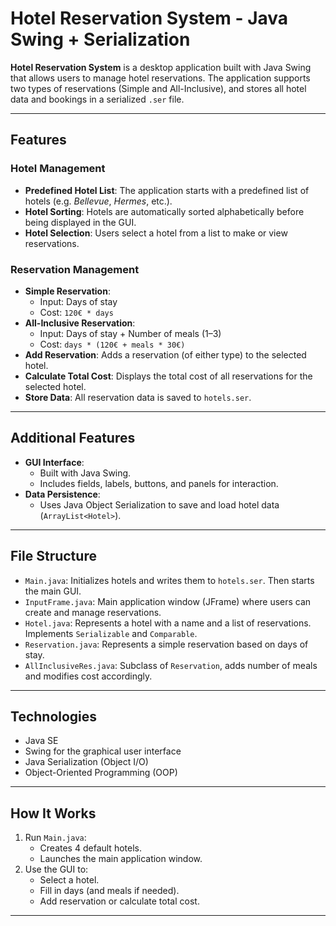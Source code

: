 # Hotel Reservation System - Java Swing + Serialization

**Hotel Reservation System** is a desktop application built with Java Swing that allows users to manage hotel reservations. The application supports two types of reservations (Simple and All-Inclusive), and stores all hotel data and bookings in a serialized `.ser` file.

---

##  Features

###  Hotel Management
- **Predefined Hotel List**: The application starts with a predefined list of hotels (e.g. *Bellevue*, *Hermes*, etc.).
- **Hotel Sorting**: Hotels are automatically sorted alphabetically before being displayed in the GUI.
- **Hotel Selection**: Users select a hotel from a list to make or view reservations.
  
###  Reservation Management
- **Simple Reservation**:
  - Input: Days of stay
  - Cost: `120€ * days`
- **All-Inclusive Reservation**:
  - Input: Days of stay + Number of meals (1–3)
  - Cost: `days * (120€ + meals * 30€)`
- **Add Reservation**: Adds a reservation (of either type) to the selected hotel.
- **Calculate Total Cost**: Displays the total cost of all reservations for the selected hotel.
- **Store Data**: All reservation data is saved to `hotels.ser`.

---

##  Additional Features

- **GUI Interface**:
  - Built with Java Swing.
  - Includes fields, labels, buttons, and panels for interaction.
- **Data Persistence**:
  - Uses Java Object Serialization to save and load hotel data (`ArrayList<Hotel>`).

---

##  File Structure

- `Main.java`: Initializes hotels and writes them to `hotels.ser`. Then starts the main GUI.
- `InputFrame.java`: Main application window (JFrame) where users can create and manage reservations.
- `Hotel.java`: Represents a hotel with a name and a list of reservations. Implements `Serializable` and `Comparable`.
- `Reservation.java`: Represents a simple reservation based on days of stay.
- `AllInclusiveRes.java`: Subclass of `Reservation`, adds number of meals and modifies cost accordingly.

---

##  Technologies

- Java SE
- Swing for the graphical user interface
- Java Serialization (Object I/O)
- Object-Oriented Programming (OOP)

---

## How It Works

1. Run `Main.java`:
   - Creates 4 default hotels.
   - Launches the main application window.
2. Use the GUI to:
   - Select a hotel.
   - Fill in days (and meals if needed).
   - Add reservation or calculate total cost.
---
